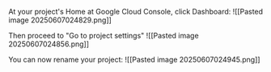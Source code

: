 At your project's Home at Google Cloud Console, click Dashboard:
![[Pasted image 20250607024829.png]]

Then proceed to "Go to project settings"
![[Pasted image 20250607024856.png]]

You can now rename your project:
![[Pasted image 20250607024945.png]]